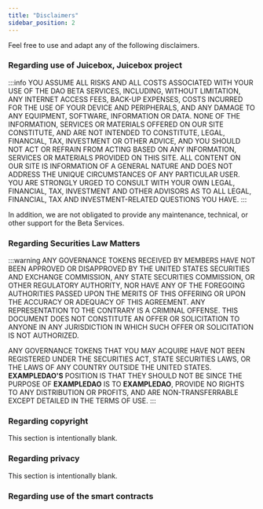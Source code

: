 ```yaml
---
title: "Disclaimers"
sidebar_position: 2
---
```


Feel free to use and adapt any of the following disclaimers.

### Regarding use of Juicebox, Juicebox project

:::info
YOU ASSUME ALL RISKS AND ALL COSTS ASSOCIATED WITH YOUR USE OF THE DAO BETA SERVICES, INCLUDING, WITHOUT LIMITATION, ANY INTERNET ACCESS FEES, BACK-UP EXPENSES, COSTS INCURRED FOR THE USE OF YOUR DEVICE AND PERIPHERALS, AND ANY DAMAGE TO ANY EQUIPMENT, SOFTWARE, INFORMATION OR DATA.
NONE OF THE INFORMATION, SERVICES OR MATERIALS OFFERED ON OUR SITE CONSTITUTE, AND ARE NOT INTENDED TO CONSTITUTE, LEGAL, FINANCIAL, TAX, INVESTMENT OR OTHER ADVICE, AND YOU SHOULD NOT ACT OR REFRAIN FROM ACTING BASED ON ANY INFORMATION, SERVICES OR MATERIALS PROVIDED ON THIS SITE. ALL CONTENT ON OUR SITE IS INFORMATION OF A GENERAL NATURE AND DOES NOT ADDRESS THE UNIQUE CIRCUMSTANCES OF ANY PARTICULAR USER. YOU ARE STRONGLY URGED TO CONSULT WITH YOUR OWN LEGAL, FINANCIAL, TAX, INVESTMENT AND OTHER ADVISORS AS TO ALL LEGAL, FINANCIAL, TAX AND INVESTMENT-RELATED QUESTIONS YOU HAVE.
:::

In addition, we are not obligated to provide any maintenance, technical, or other support for the Beta Services.

### Regarding Securities Law Matters

:::warning
ANY GOVERNANCE TOKENS RECEIVED BY MEMBERS HAVE NOT BEEN APPROVED OR DISAPPROVED BY THE UNITED STATES SECURITIES AND EXCHANGE COMMISSION, ANY STATE SECURITIES COMMISSION, OR OTHER REGULATORY AUTHORITY, NOR HAVE ANY OF THE FOREGOING AUTHORITIES PASSED UPON THE MERITS OF THIS OFFERING OR UPON THE ACCURACY OR ADEQUACY OF THIS AGREEMENT. ANY REPRESENTATION TO THE CONTRARY IS A CRIMINAL OFFENSE. THIS DOCUMENT DOES NOT CONSTITUTE AN OFFER OR SOLICITATION TO ANYONE IN ANY JURISDICTION IN WHICH SUCH OFFER OR SOLICITATION IS NOT AUTHORIZED.

ANY GOVERNANCE TOKENS THAT YOU MAY ACQUIRE HAVE NOT BEEN REGISTERED UNDER THE SECURITIES ACT, STATE SECURITIES LAWS, OR THE LAWS OF ANY COUNTRY OUTSIDE THE UNITED STATES. **EXAMPLEDAO'S** POSITION IS THAT THEY SHOULD NOT BE SINCE THE PURPOSE OF **EXAMPLEDAO** IS TO **EXAMPLEDAO**, PROVIDE NO RIGHTS TO ANY DISTRIBUTION OR PROFITS, AND ARE NON-TRANSFERRABLE EXCEPT DETAILED IN THE TERMS OF USE.
:::

### Regarding copyright

This section is intentionally blank.

### Regarding privacy

This section is intentionally blank.

### Regarding use of the smart contracts
